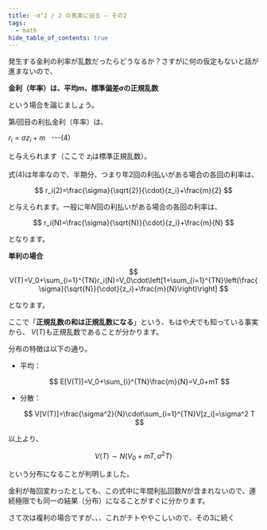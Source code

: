```yaml
---
title: -σ^2 / 2 の真実に迫る – その2
tags:
  - math
hide_table_of_contents: true
---
```


発生する金利の利率が乱数だったらどうなるか？さすがに何の仮定もないと話が進まないので、

**金利（年率）は、平均$m$、標準偏差$\sigma$の正規乱数**

という場合を論じましょう。

第$i$回目の利払金利（年率）は、

$r_i= {\sigma}z_i+m$   ---(4)

と与えられます（ここで $z_i$は標準正規乱数）。

式(4)は年率なので、半期分、つまり年2回の利払いがある場合の各回の利率は、

$$
r_i(2)=\frac{\sigma}{\sqrt{2}}{\cdot}{z_i}+\frac{m}{2}
$$

と与えられます。一般に年$N$回の利払いがある場合の各回の利率は、

$$
r_i(N)=\frac{\sigma}{\sqrt{N}}{\cdot}{z_i}+\frac{m}{N}
$$

となります。

**単利の場合**

$$
V(T)=V_0+\sum_{i=1}^{TN}r_i(N)=V_0\cdot\left[1+\sum_{i=1}^{TN}\left(\frac{\sigma}{\sqrt{N}}{\cdot}{z_i}+\frac{m}{N}\right)\right]
$$

となります。

ここで「**正規乱数の和は正規乱数になる**」という、もはや犬でも知っている事実から、 $V(T)$も正規乱数であることが分かります。

分布の特徴は以下の通り。

- 平均：

  $$
  E[V(T)]=V_0+\sum_{i}^{TN}\frac{m}{N}=V_0+mT
  $$

- 分散：

  $$
  V[V(T)]=\frac{\sigma^2}{N}\cdot\sum_{i=1}^{TN}V[z_i]=\sigma^2 T
  $$

以上より、

$$
V(T){\sim}{N}(V_0+mT,\sigma^2T)
$$

という分布になることが判明しました。

金利が毎回変わったとしても、この式中に年間利払回数$N$が含まれないので、連続極限でも同一の結果（分布）になることがすぐに分かります。

さて次は複利の場合ですが、、、これがチトややこしいので、その3に続く
